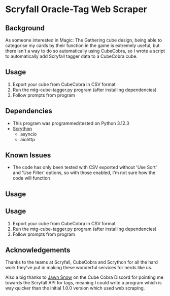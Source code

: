 # Scryfall Oracle-Tag Web Scraper
## Background
As someone interested in Magic: The Gathering cube design, being able to categorise my cards by their function in the game is extremely useful, but there isn't a way to do so automatically using CubeCobra, so I wrote a script to automatically add Scryfall tagger data to a CubeCobra cube.

## Usage
1. Export your cube from CubeCobra in CSV format
2. Run the mtg-cube-tagger.py program (after installing dependencies)
3. Follow prompts from program

## Dependencies
- This program was programmed/tested on Python 3.12.3
- [Scrython](https://github.com/NandaScott/Scrython/tree/main)
    - asyncio
    - aiohttp

## Known Issues
- The code has only been tested with CSV exported without 'Use Sort' and 'Use Filter' options, so with those enabled, I'm not sure how the code will function

## Usage
## Usage
1. Export your cube from CubeCobra in CSV format
2. Run the mtg-cube-tagger.py program (after installing dependencies)
3. Follow prompts from program

## Acknowledgements
Thanks to the teams at Scryfall, CubeCobra and Scrython for all the hard work they've put in making these wonderful services for nerds like us.

Also a big thanks to [Jawn Snow](https://github.com/dsoskey) on the Cube Cobra Discord for pointing me towards the Scryfall API for tags, meaning I could write a program which is way quicker than the initial 1.0.0 version which used web scraping.